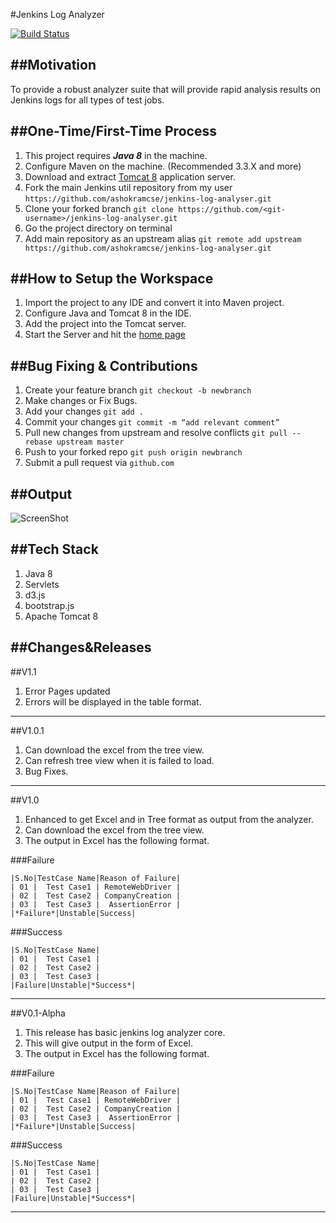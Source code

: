 #Jenkins Log Analyzer

[![Build Status](https://travis-ci.org/ashokramcse/jenkins-log-analyzer.svg?branch=master)](https://travis-ci.org/ashokramcse/jenkins-log-analyzer)

##Motivation
---
To provide a robust analyzer suite that will provide rapid analysis results on Jenkins logs for all types of test jobs.

##One-Time/First-Time Process
---
1. This project requires ***Java 8*** in the machine.
2. Configure Maven on the machine. (Recommended 3.3.X and more)
3. Download and extract [Tomcat 8](https://tomcat.apache.org/download-80.cgi) application server.
4. Fork the main Jenkins util repository from my user `https://github.com/ashokramcse/jenkins-log-analyser.git`
5. Clone your forked branch `git clone https://github.com/<git-username>/jenkins-log-analyser.git`
6. Go the project directory on terminal
7. Add main repository as an upstream alias `git remote add upstream https://github.com/ashokramcse/jenkins-log-analyser.git`

##How to Setup the Workspace
---
1. Import the project to any IDE and convert it into Maven project.
2. Configure Java and Tomcat 8 in the IDE.
3. Add the project into the Tomcat server.
4. Start the Server and hit the [home page](http://localhost:8080/jenkins-util/index.html)

##Bug Fixing & Contributions
---
1. Create your feature branch `git checkout -b newbranch`
2. Make changes or Fix Bugs.
3. Add your changes `git add .`
3. Commit your changes `git commit -m “add relevant comment”`
4. Pull new changes from upstream and resolve conflicts `git pull --rebase upstream master`
5. Push to your forked repo `git push origin newbranch`
6. Submit a pull request via `github.com`

##Output
---
![ScreenShot](https://cloud.githubusercontent.com/assets/23329036/20129941/74d6882e-a679-11e6-9b1e-4485ea566a97.png)

##Tech Stack
---
1. Java 8
2. Servlets
3. d3.js
4. bootstrap.js
5. Apache Tomcat 8

##Changes&Releases
---
##V1.1
1. Error Pages updated
2. Errors will be displayed in the table format.

---
##V1.0.1
1. Can download the excel from the tree view.
2. Can refresh tree view when it is failed to load.
3. Bug Fixes.

---
##V1.0
1. Enhanced to get Excel and in Tree format as output from the analyzer.
2. Can download the excel from the tree view.
3. The output in Excel has the following format.

###Failure

```
|S.No|TestCase Name|Reason of Failure|
| 01 |  Test Case1 | RemoteWebDriver |
| 02 |  Test Case2 | CompanyCreation |
| 03 |  Test Case3 |  AssertionError |
|*Failure*|Unstable|Success|
```

###Success

```
|S.No|TestCase Name|
| 01 |  Test Case1 |
| 02 |  Test Case2 |
| 03 |  Test Case3 |
|Failure|Unstable|*Success*|
```

---
##V0.1-Alpha
1. This release has basic jenkins log analyzer core.
2. This will give output in the form of Excel.
3. The output in Excel has the following format.

###Failure

```
|S.No|TestCase Name|Reason of Failure|
| 01 |  Test Case1 | RemoteWebDriver |
| 02 |  Test Case2 | CompanyCreation |
| 03 |  Test Case3 |  AssertionError |
|*Failure*|Unstable|Success|
```

###Success

```
|S.No|TestCase Name|
| 01 |  Test Case1 |
| 02 |  Test Case2 |
| 03 |  Test Case3 |
|Failure|Unstable|*Success*|
```
---

